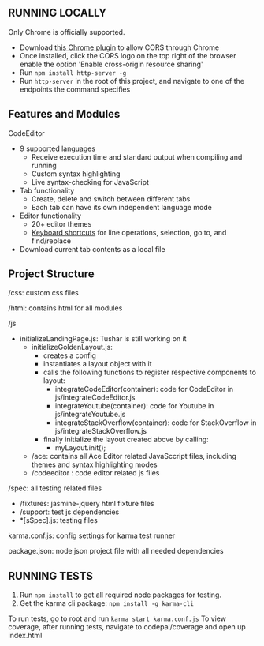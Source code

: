 RUNNING LOCALLY
-------------
Only Chrome is officially supported.
- Download [this Chrome plugin](https://chrome.google.com/webstore/detail/allow-control-allow-origi/nlfbmbojpeacfghkpbjhddihlkkiljbi?hl=en) to allow CORS through Chrome
- Once installed, click the CORS logo on the top right of the browser enable the option 'Enable cross-origin resource sharing'
- Run `npm install http-server -g` 
- Run `http-server` in the root of this project, and navigate to one of the endpoints the command specifies

Features and Modules
---
CodeEditor
- 9 supported languages
    - Receive execution time and standard output when compiling and running
    - Custom syntax highlighting
    - Live syntax-checking for JavaScript
- Tab functionality
    - Create, delete and switch between different tabs
    - Each tab can have its own independent language mode
- Editor functionality
    - 20+ editor themes
    - [Keyboard shortcuts](https://github.com/ajaxorg/ace/wiki/Default-Keyboard-Shortcuts) for line operations, selection, go to, and find/replace
-  Download current tab contents as a local file

Project Structure
---
/css: custom css files

/html: contains html for all modules

/js
- initializeLandingPage.js: Tushar is still working on it
    - initializeGoldenLayout.js:
        - creates a config 
        - instantiates a layout object with it
        - calls the following functions to register respective components to layout:
            - integrateCodeEditor(container): code for CodeEditor in js/integrateCodeEditor.js
            - integrateYoutube(container): code for Youtube in js/integrateYoutube.js
            - integrateStackOverflow(container): code for StackOverflow in js/integrateStackOverflow.js
        - finally initialize the layout created above by calling: 
            - myLayout.init();
    - /ace: contains all Ace Editor related JavaSccript files, including themes and syntax highlighting modes
    - /codeeditor : code editor related js files
    
/spec: all testing related files
- /fixtures: jasmine-jquery html fixture files
- /support: test js dependencies
- *[sSpec].js: testing files

karma.conf.js: config settings for karma test runner

package.json: node json project file with all needed dependencies

RUNNING TESTS
-------------
1. Run `npm install` to get all required node packages for testing.
2. Get the karma cli package: `npm install -g karma-cli`

To run tests, go to root and run `karma start karma.conf.js`
To view coverage, after running tests, navigate to codepal/coverage and open up index.html